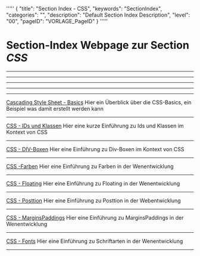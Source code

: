 '''''
{
"title": "Section Index - CSS",
"keywords": "SectionIndex",
"categories": "",
"description": "Default Section Index Description",
"level": "00",
"pageID": "VORLAGE_PageID"
}
'''''


<h1>Section-Index Webpage zur Section <i>CSS</i></h1>

<hr><hr><hr><hr><hr>


[ Cascading Style Sheet - Basics](./01_CSS_Basics.md)
Hier ein Überblick über die CSS-Basics, ein Beispiel was damit erstellt werden kann<hr>


[ CSS - IDs und Klassen](./02_CSS_KlassenIds.md)
Hier eine kurze Einführung zu Ids und Klassen im Kontext von CSS<hr>


[ CSS - DIV-Boxen](./03_CSS_DIV_boxes.md)
Hier eine Einführung zu Div-Boxen im Kontext von CSS<hr>


[ CSS -Farben](./04_Farben.md)
Hier eine Einführung zu Farben in der Wenentwicklung<hr>


[ CSS - Floating](./05_Floating.md)
Hier eine Einführung zu Floating in der Wenentwicklung<hr>


[ CSS - Posttion](./06_Position.md)
Hier eine Einführung zu Posttion in der Webentwicklung<hr>


[ CSS - MarginsPaddings](./07_MarginsPadding.md)
Hier eine Einführung zu MarginsPaddings in der Wenentwicklung<hr>


[ CSS - Fonts](./08_FontsTextStyling.md)
Hier eine Einführung zu Schriftarten in der Wenentwicklung<hr>
